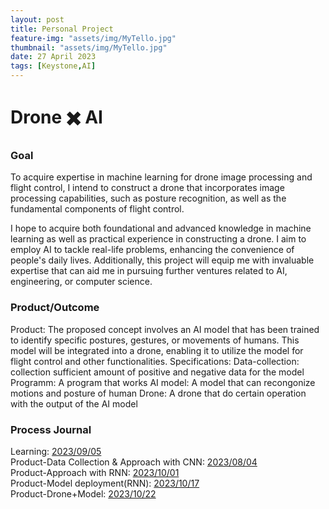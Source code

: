 ```yaml
---
layout: post
title: Personal Project
feature-img: "assets/img/MyTello.jpg"
thumbnail: "assets/img/MyTello.jpg"
date: 27 April 2023
tags: [Keystone,AI]
---
```

# Drone ✖️ AI
### Goal
To acquire expertise in machine learning for drone image processing and flight control, I intend to construct a drone that
incorporates image processing capabilities, such as posture recognition, as well as the fundamental components of flight
control.

I hope to acquire both foundational and advanced knowledge in machine learning as well as practical experience in
constructing a drone. I aim to employ AI to tackle real-life problems, enhancing the convenience of people's daily lives.
Additionally, this project will equip me with invaluable expertise that can aid me in pursuing further ventures related to AI,
engineering, or computer science.
### Product/Outcome
Product:
The proposed concept involves an AI model that has been trained to identify specific postures, gestures, or movements of
humans. This model will be integrated into a drone, enabling it to utilize the model for flight control and other
functionalities.
Specifications:
Data-collection: collection sufficient amount of positive and negative data for the model
Programm: A program that works
AI model: A model that can recongonize motions and posture of human
Drone: A drone that do certain operation with the output of the AI model
### Process Journal
Learning:
[2023/09/05](https://jeremyzxi.github.io/2023/09/05/PP-process_journal.html)<br>
Product-Data Collection & Approach with CNN:
[2023/08/04](https://jeremyzxi.github.io/2023/08/04/Product-Process-Journal.html)<br>
Product-Approach with RNN:
[2023/10/01](https://jeremyzxi.github.io/2023/10/01/Product-Process-Journal.html)<br>
Product-Model deployment(RNN):
[2023/10/17](https://jeremyzxi.github.io/2023/10/17/Product-Process_Journal.html)<br>
Product-Drone+Model:
[2023/10/22](https://jeremyzxi.github.io/2023/10/22/Produc_Process-Journal.html)
